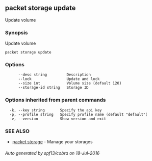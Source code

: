## packet storage update

Update volume

### Synopsis


Update volume

```
packet storage update
```

### Options

```
      --desc string         Description
      --lock                Update and lock
      --size int            Volume size (default 120)
      --storage-id string   Storage ID
```

### Options inherited from parent commands

```
  -k, --key string       Specify the api key
  -p, --profile string   Specify profile name (default "default")
  -v, --version          Show version and exit
```

### SEE ALSO
* [packet storage](packet_storage.md)	 - Manage your storages

###### Auto generated by spf13/cobra on 18-Jul-2016
